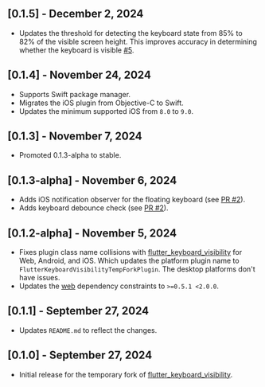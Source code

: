 ## [0.1.5] - December 2, 2024

- Updates the threshold for detecting the keyboard state from 85% to 82% of the visible screen height. This improves accuracy in determining whether the keyboard is visible [#5](https://github.com/EchoEllet/flutter_keyboard_visibility_temp_fork/pull/5/).

## [0.1.4] - November 24, 2024

* Supports Swift package manager.
* Migrates the iOS plugin from Objective-C to Swift.
* Updates the minimum supported iOS from `8.0` to `9.0`.

## [0.1.3] - November 7, 2024

* Promoted 0.1.3-alpha to stable.

## [0.1.3-alpha] - November 6, 2024

* Adds iOS notification observer for the floating keyboard (see [PR #2](https://github.com/EchoEllet/flutter_keyboard_visibility_temp_fork/pull/2)).
* Adds keyboard debounce check (see [PR #2](https://github.com/EchoEllet/flutter_keyboard_visibility_temp_fork/pull/2)).

## [0.1.2-alpha] - November 5, 2024

* Fixes plugin class name collisions with [flutter_keyboard_visibility](https://pub.dev/packages/flutter_keyboard_visibility) for Web, Android, and iOS. Which updates the platform plugin name to `FlutterKeyboardVisibilityTempForkPlugin`. The desktop platforms don't have issues.
* Updates the [web](https://pub.dev/packages/web) dependency constraints to `>=0.5.1 <2.0.0`.

## [0.1.1] - September 27, 2024

* Updates `README.md` to reflect the changes.

## [0.1.0] - September 27, 2024

* Initial release for the temporary fork of [flutter_keyboard_visibility](https://pub.dev/packages/flutter_keyboard_visibility).
